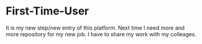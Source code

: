 # First-Time-User
It is my new step/new entry of this platform. Next time I need more and more repository for my new job. I have to share my work with my colleages. 
